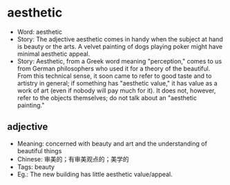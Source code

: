 # aesthetic

- Word: aesthetic
- Story: The adjective aesthetic comes in handy when the subject at hand is beauty or the arts. A velvet painting of dogs playing poker might have minimal aesthetic appeal.
- Story: Aesthetic, from a Greek word meaning "perception," comes to us from German philosophers who used it for a theory of the beautiful. From this technical sense, it soon came to refer to good taste and to artistry in general; if something has "aesthetic value," it has value as a work of art (even if nobody will pay much for it). It does not, however, refer to the objects themselves; do not talk about an "aesthetic painting."

## adjective

- Meaning: concerned with beauty and art and the understanding of beautiful things
- Chinese: 审美的；有审美观点的；美学的
- Tags: beauty
- Eg.: The new building has little aesthetic value/appeal.

